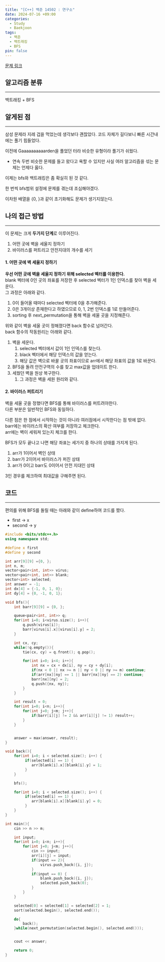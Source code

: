```yaml
---
title: "[C++] 백준 14502 : 연구소"
date: 2024-07-16 +09:00
categories:
  - Study
  - Baekjoon
tags:
  - 백준
  - 백트래킹
  - BFS
pin: false
---
```

[문제 링크](https://www.acmicpc.net/problem/14502)

## 알고리즘 분류
---
백트래킹 + BFS

## 알게된 점
---
삼성 문제라 지레 겁을 먹었는데 생각보다 괜찮았다. 코드 자체가 길다보니 빠른 시간내에는 풀기 힘들었다.

이전에 Gaaaaaaaaaarden을 풀었던 터라 비슷한 유형이라 풀기가 쉬웠다.    
- 연속 두번 비슷한 문제를 들고 왔다고 욕할 수 있지만 사실 여러 알고리즘을 섞는 문제는 언제다 옳다.

이제는 bfs와 백트래킹은 좀 확실히 된 것 같다.

한 번씩 bfs범위 설정에 문제를 겪는데 조심해야겠다.

이차원 배열을 {0, }과 같이 초기화해도 문제가 생기지않는다.

## 나의 접근 방법
---
이 문제는 크게 **두가지 단계**로 이루어진다.
1. 어떤 곳에 벽을 세울지 정하기
2. 바이러스를 퍼트리고 안전지대의 개수를 세기

#### 1. 어떤 곳에 벽 세울지 정하기
**우선 어떤 곳에 벽을 세울지 정하기 위해 selected 벡터를 이용한다.**   
blank 벡터에 0인 곳의 좌표를 저장한 후 selected 벡터가 1인 인덱스를 찾아 벽을 세운다.   
그 과정은 아래와 같다.

1. 0이 들어올 때마다 selected 벡터에 0을 추가해준다.
2. 0은 3개이상 존재한다고 하였으므로 0, 1, 2번 인덱스를 1로 만들어준다.
3. sorting 후 next_permutation을 통해 벽을 세울 곳을 지정해준다.

위와 같이 벽을 세울 곳이 정해졌다면 back 함수로 넘어간다.   
back 함수의 작동원리는 아래와 같다.
1. 벽을 세운다.
	1. selected 벡터에서 값이 1인 인덱스를 찾는다.
	2. black 벡터에서 해당 인덱스의 값을 얻는다.
	3. 해당 값은 벽으로 바꿀 곳의 좌표이므로 arr에서 해당 좌표의 값을 1로 바꾼다.
2. BFS을 돌려 안전구역의 수를 찾고 max값을 업데이트 한다.
3. 세웠던 벽을 원상 복구한다.
	1. 그 과정은 벽을 세원 원리와 같다.

#### 2. 바이러스 퍼트리기 
벽을 세울 곳을 정했다면 BFS를 통해 바이러스를 퍼트려야한다.   
다른 부분은 일반적인 BFS와 동일하다.

다른 점은 한 점에서 시작하는 것이 아니라 여러점에서 시작한다는 점 밖에 없다.   
barr에는 바이러스의 확산 여부를 저장하고 체크한다.   
arr에는 벽이 세워져 있는지 체크를 한다.

BFS가 모두 끝나고 나면 해당 좌표는 세가지 중 하나의 상태를 가지게 된다.
1. arr가 1이어서 벽인 상태
2. barr가 2이어서 바이러스가 퍼진 상태
3. arr가 0이고 barr도 0이어서 안전 지대인 상태

3인 경우를 체크하여 최대값을 구해주면 된다.

## 코드
---
편의를 위해 BFS를 돌릴 때는 아래와 같이 define하여 코드를 짰다.
- first -> x
- second -> y

```cpp
#include <bits/stdc++.h>
using namespace std;

#define x first
#define y second

int arr[9][9] ={0, };
int n, m;
vector<pair<int, int>> virus;
vector<pair<int, int>> blank;
vector<int> selected;
int answer = -1;
int dx[4] = {-1, 0, 1, 0};
int dy[4] = {0, -1, 0, 1};

void bfs(){
    int barr[9][9] = {0, };

    queue<pair<int, int>> q;
    for(int i=0; i<virus.size(); i++){
        q.push(virus[i]);
        barr[virus[i].x][virus[i].y] = 2;
    }

    int cx, cy;
    while(!q.empty()){
        tie(cx, cy) = q.front(); q.pop();

        for(int i=0; i<4; i++){
            int nx = cx + dx[i], ny = cy + dy[i];
            if(nx < 0 || nx >= n || ny < 0 || ny >= m) continue;
            if(arr[nx][ny] == 1 || barr[nx][ny] == 2) continue;
            barr[nx][ny] = 2;
	        q.push({nx, ny});
        }
    }

    int result = 0;
    for(int i=0; i<n; i++){
        for(int j=0; j<m; j++){
            if(barr[i][j] != 2 && arr[i][j] != 1) result++;
        }
    }


    answer = max(answer, result);
}

void back(){
    for(int i=0; i < selected.size(); i++) {
         if(selected[i] == 1) {
            arr[blank[i].x][blank[i].y] = 1;
         }
    }

    bfs();

    for(int i=0; i < selected.size(); i++) {
         if(selected[i] == 1) {
            arr[blank[i].x][blank[i].y] = 0;
         }
    }
}

int main(){
    cin >> n >> m;

    int input;
    for(int i=0; i<n; i++){
        for(int j=0; j<m; j++){
            cin >> input;
            arr[i][j] = input;
            if(input == 2){
                virus.push_back({i, j});
            }
            if(input == 0) {
                blank.push_back({i, j});
                selected.push_back(0);
            }
        }
    }

    selected[0] = selected[1] = selected[2] = 1;
    sort(selected.begin(), selected.end());

    do{
        back();
    }while(next_permutation(selected.begin(), selected.end()));


    cout << answer;

    return 0;
}
```

